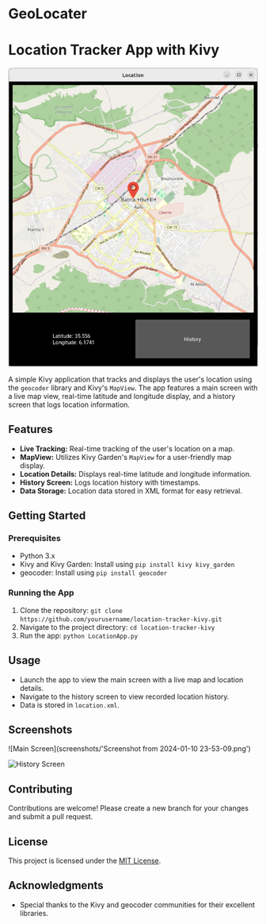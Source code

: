 # GeoLocater
# Location Tracker App with Kivy

![App Screenshots](screenshots/Screenshot_from_2024-01-10_23-53-09.png)

A simple Kivy application that tracks and displays the user's location using the `geocoder` library and Kivy's `MapView`. The app features a main screen with a live map view, real-time latitude and longitude display, and a history screen that logs location information.

## Features

- **Live Tracking:** Real-time tracking of the user's location on a map.
- **MapView:** Utilizes Kivy Garden's `MapView` for a user-friendly map display.
- **Location Details:** Displays real-time latitude and longitude information.
- **History Screen:** Logs location history with timestamps.
- **Data Storage:** Location data stored in XML format for easy retrieval.

## Getting Started

### Prerequisites

- Python 3.x
- Kivy and Kivy Garden: Install using `pip install kivy kivy_garden`
- geocoder: Install using `pip install geocoder`

### Running the App

1. Clone the repository: `git clone https://github.com/yourusername/location-tracker-kivy.git`
2. Navigate to the project directory: `cd location-tracker-kivy`
3. Run the app: `python LocationApp.py`

## Usage

- Launch the app to view the main screen with a live map and location details.
- Navigate to the history screen to view recorded location history.
- Data is stored in `location.xml`.

## Screenshots

![Main Screen](screenshots/'Screenshot from 2024-01-10 23-53-09.png')

![History Screen](screenshots/history_screen.png)

## Contributing

Contributions are welcome! Please create a new branch for your changes and submit a pull request.

## License

This project is licensed under the [MIT License](LICENSE).

## Acknowledgments

- Special thanks to the Kivy and geocoder communities for their excellent libraries.

